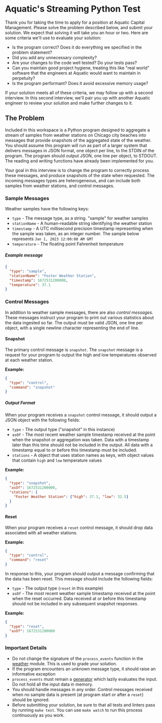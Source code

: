 
# Aquatic's Streaming Python Test

Thank you for taking the time to apply for a position at Aquatic Capital Management. Please solve the problem described below, and submit your solution. We expect that solving it will take you an hour or two. Here are some criteria we'll use to evaluate your solution:

  * Is the program correct? Does it do everything we specified in the problem statement?
  * Did you add any unnecessary complexity?
  * Are your changes to the code well tested? Do your tests pass?
  * Can you maintain good project hygiene, treating this like "real world" software that the engineers at Aquatic would want to maintain in perpetuity?
  * Is the program performant? Does it avoid excessive memory usage?

If your solution meets all of these criteria, we may follow up with a second interview. In this second interview, we'll pair you up with another Aquatic engineer to review your solution and make further changes to it.

## The Problem

Included in this workspace is a Python program designed to aggregate a stream of samples from weather stations on Chicago city beaches into messages that provide snapshots of the aggregated state of the weather. You should assume this program will run as part of a larger system that delivers messages in JSON format, one object per line, to the STDIN of the program. The program should output JSON, one line per object, to STDOUT. The reading and writing functions have already been implemented for you. 

Your goal in this interview is to change the program to correctly process these messages, and produce snapshots of the state when requested. The incoming messages types are heterogeneous, and can include both samples from weather stations, and control messages.

### Sample Messages

Weather samples have the following keys:
* `type` - The message type, as a string. "sample" for weather samples
* `stationName` - A human-readable string identifying the weather station
* `timestamp` - A UTC millisecond precision timestamp representing when the sample was taken, as an integer number. The sample below represents `Jan 1, 2023 12:00:00 AM GMT`
* `temperature` - The floating point Fahrenheit temperature

##### Example message

```json
{
  "type": "sample",
  "stationName": "Foster Weather Station",
  "timestamp": 1672531200000,
  "temperature": 37.1
}
```

### Control Messages

In addition to weather sample messages, there are also _control messages_. These messages instruct your program to print out various statistics about the data ingested so far. The output must be valid JSON, one line per object, with a single newline character representing the end of line.

#### Snapshot
The primary control message is `snapshot`. The `snapshot` message is a request for your program to output the high and low temperatures observed at each weather station.

**Example:**
```json
{
  "type": "control", 
  "command": "snapshot"
}
```

##### Output Format

When your program receives a `snapshot` control message, it should output a JSON object with the following fields:

* `type` - The output type ("snapshot" in this instance)
* `asOf` - The most recent weather sample timestamp received at the point when the snapshot or aggregation was taken. Data with a timestamp later than this time should not be included in the output. All data with a timestamp equal to or before this timestamp must be included.
* `stations` - A object that uses station names as keys, with object values that contain `high` and `low` temperature values

**Example:**
```json
{
  "type": "snapshot",
  "asOf": 1672531200000,
  "stations": {
    "Foster Weather Station": {"high": 37.1, "low": 32.5}
  }
}
```

#### Reset

When your program receives a `reset` control message, it should drop data associated with all weather stations.

**Example:**
```json
{
  "type": "control", 
  "command": "reset"
}
```

In response to this, your program should output a message confirming that the data has been reset. This message should include the following fields:

* `type` - The output type (`reset` in this example)
* `asOf` - The most recent weather sample timestamp received at the point when the reset occurred. Data received at or before this timestamp should not be included in any subsequent snapshot responses.

**Example:**
```json
{
  "type": "reset",
  "asOf": 1672531200000
}
```

### Important Details
* Do not change the signature of the `process_events` function in the [weather](./solution/weather.py) module. This is used to grade your solution.
* If the program encounters an unknown message type, it should raise an informative exception
* `process_events` must remain a [generator](https://wiki.python.org/moin/Generators) which lazily evaluates the input. Do not hold all the input data in memory.
* You should handle messages in any order. Control messages received when no sample data is present (at program start or after a `reset`) should be ignored.
* Before submitting your solution, be sure to that all tests and linters pass by running `make test`. You can use `make watch` to run this process continuously as you work.
